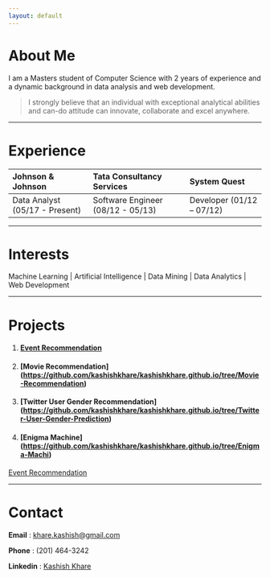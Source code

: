 ```yaml
---
layout: default
---
```

# [](#header-1)About Me

I am a Masters student of Computer Science with 2 years of experience and a dynamic background in data analysis and web development.
 
>I strongly believe that an individual with exceptional analytical abilities and can-do attitude can innovate, collaborate and excel anywhere.
 
* * *

# [](#header-1)Experience

| Johnson & Johnson              | Tata Consultancy Services         | System Quest               |
|:-------------------------------|:----------------------------------|:---------------------------|
| Data Analyst (05/17 - Present) | Software Engineer (08/12 - 05/13) | Developer  (01/12 – 07/12) |
  
   
* * *

# [](#header-1)Interests
 
Machine Learning   |   Artificial Intelligence   |   Data Mining   |   Data Analytics   |   Web Development
* * *

# [](#header-1)Projects

1. #### [](#header-2)[Event Recommendation](https://github.com/kashishkhare/kashishkhare.github.io/tree/EventRecommendation) 

2. #### [](#header-2)[Movie Recommendation] (https://github.com/kashishkhare/kashishkhare.github.io/tree/Movie-Recommendation)

3. #### [](#header-2) [Twitter User Gender Recommendation] (https://github.com/kashishkhare/kashishkhare.github.io/tree/Twitter-User-Gender-Prediction)

4. #### [](#header-2) [Enigma Machine] (https://github.com/kashishkhare/kashishkhare.github.io/tree/Enigma-Machi)

[Event Recommendation](https://github.com/kashishkhare/kashishkhare.github.io/tree/EventRecommendation) 
 
* * *

# [](#header-1)Contact

**Email**       : [khare.kashish@gmail.com](mailto:khare.kashish@gmail.com)

**Phone**       : (201) 464-3242

**Linkedin**    : [Kashish Khare](http://www.linkedin.com/in/kashishkhare) 
	
